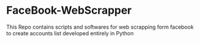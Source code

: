 # FaceBook-WebScrapper
This Repo contains scripts and softwares for web scrapping form facebook to create accounts list developed entirely in Python
